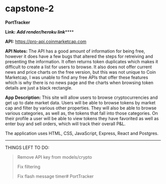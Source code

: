 # capstone-2

**PortTracker**

**Link:** 
***Add render/heroku link*******

**API:** 
https://pro-api.coinmarketcap.com

**API Notes:** 
The API has a good amount of information for being free, however it does have a few bugs that altered the steps for retreiving and presenting the information. It often returns token duplicates which makes it difficult to create a list for users to browse. It also does not offer current news and price charts on the free version, but this was not unique to Coin Marketcap, I was unable to find any free APIs that offer these features which is why there is no news page and the charts when browsing token details are just a black rectangle.

**App Description:** 
This site will allow users to browse cryptocurrencies and get up to date market data. Users will be able to browse tokens by market cap and filter by various other properties. They will also be able to browse various categories, as well as, the tokens that fall into those categories. On their profile a user will be able to view tokens they have favorited as well as enter buy and sell orders, which will track their overall P&L.

The application uses HTML, CSS, JavaScript, Express, React and Postgres.



************
THINGS LEFT TO DO:
> Remove API key from models/crypto
> 
> Fix filtering
> 
> Fix flash message timer# PortTracker
